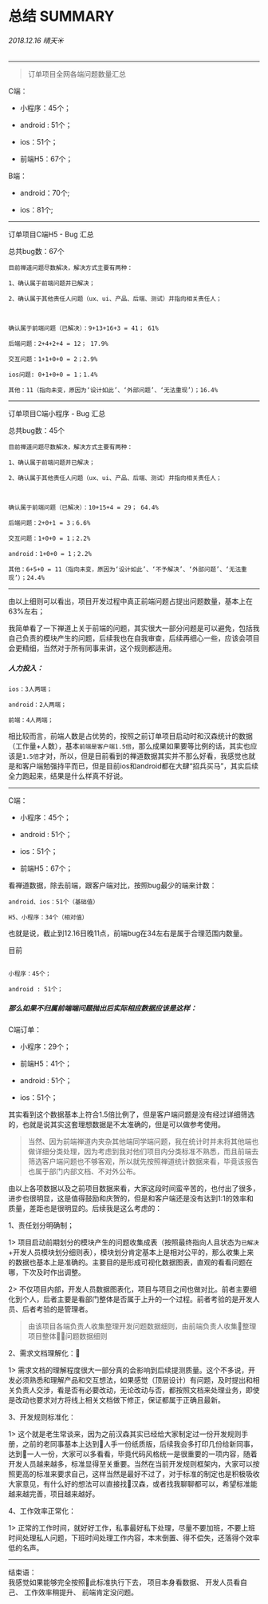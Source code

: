 # 总结     SUMMARY    


###### 2018.12.16  晴天☀️

---

> 订单项目全网各端问题数量汇总



C端：

* 小程序：45个；

* android : 51个；

* ios：51个；

* 前端H5：67个；



B端：

* android：70个;

* ios：81个;



---



订单项目C端H5 - Bug  汇总



总共bug数：67个

    目前禅道问题尽数解决，解决方式主要有两种：

    1、确认属于前端问题并已解决；

    2、确认属于其他责任人问题（ux、ui、产品、后端、测试）并指向相关责任人；



    确认属于前端问题（已解决）：9+13+16+3 = 41； 61%

    后端问题：2+4+2+4 = 12； 17.9%

    交互问题：1+1+0+0 = 2；2.9%

    ios问题: 0+1+0+0 = 1；1.4%

    其他：11（指向未变，原因为‘设计如此’、‘外部问题’、‘无法重现’）；16.4%



---        



订单项目C端小程序 - Bug  汇总



总共bug数：45个

    目前禅道问题尽数解决，解决方式主要有两种：

    1、确认属于前端问题并已解决；

    2、确认属于其他责任人问题（ux、ui、产品、后端、测试）并指向相关责任人；



    确认属于前端问题（已解决）：10+15+4 = 29； 64.4%

    后端问题：2+0+1 = 3；6.6%

    交互问题：1+0+0 = 1；2.2%

    android：1+0+0 = 1；2.2%

    其他：6+5+0 = 11（指向未变，原因为‘设计如此’、‘不予解决’、‘外部问题’、‘无法重现’）；24.4%



---

由以上细则可以看出，项目开发过程中真正前端问题占提出问题数量，基本上在63%左右；

我简单看了一下禅道上关于前端的问题，其实很大一部分问题是可以避免，包括我自己负责的模块产生的问题，后续我也在自我审查，后续再细心一些，应该会项目会更精细，当然对于所有同事来讲，这个规则都适用。



##### 人力投入：



    ios：3人两端；

    android：2人两端；

    前端：4人两端；



相比较而言，前端人数是占优势的，按照之前订单项目启动时和汉森统计的数据（工作量+人数），基本``` 前端是客户端1.5倍 ```，那么成果如果要等比例的话，其实也应该是```1.5倍```才对，所以，但是目前看到的禅道数据其实并不那么好看，我感觉也就是和客户端勉强持平而已，但是目前ios和android都在大肆“招兵买马”，其实后续全力跑起来，结果是什么样真不好说。



---

C端：

* 小程序：45个；

* android : 51个；

* ios：51个；

* 前端H5：67个；

看禅道数据，除去前端，跟客户端对比，按照bug最少的端来计数：

    android、ios：51个（基础值）

    H5、小程序：34个（相对值）



也就是说，截止到12.16日晚11点，前端bug在34左右是属于合理范围内数量。

目前

```

小程序：45个；

android : 51个；

```

##### 那么如果不归属前端端问题抛出后实际相应数据应该是这样：

C端订单：

* 小程序：29个；

* 前端H5：41个；

* android : 51个；

* ios：51个；



其实看到这个数据基本上符合1.5倍比例了，但是客户端问题是没有经过详细筛选的，也就是说其实这套理想数据是不太准确的，但是可以做参考使用。

>  当然、因为前端禅道内夹杂其他端同学端问题，我在统计时并未将其他端也做详细分类处理，因为考虑到我对他们项目内分类标准不熟悉，而且前端去筛选客户端问题也不够客观，所以就先按照禅道统计数据来看，毕竟该报告也属于部门内部文档、不对外公布。


由以上各项数据以及之前项目数据来看，大家这段时间蛮辛苦的，也付出了很多，进步也很明显，这是值得鼓励和庆贺的，但是和客户端还是没有达到1:1的效率和质量，差距也是很明显的。后续我是这么考虑的：

1、责任划分明确制；

<p style="text-indent:2em">

1>  项目启动前期划分的模块产生的问题收集成表（按照最终指向人且状态为```已解决```+开发人员模块划分细则表），模块划分肯定基本上是相对公平的，那么收集上来的数据也基本上是准确的。主要目的是形成可视化数据图表，直观的看看问题在哪，下次及时作出调整。

</p>

<p style='text-indent:2em'>

2> 不仅项目内部，开发人员数据图表化，项目与项目之间也做对比。前者主要细化到个人，后者主要是看部门整体是否属于上升的一个过程。前者考验的是开发人员、后者考验的是管理者。

> 由该项目各端负责人收集整理开发问题数据细则，由前端负责人收集整理项目整体问题数据细则

</p>

2、需求文档理解化：
<p style='text-indent:2em'>

1> 需求文档的理解程度很大一部分真的会影响到后续提测质量。这个不多说，开发必须熟悉和理解产品和交互想法，如果感觉（顶层设计）有问题，及时提出和相关负责人交涉，看是否有必要改动，无论改动与否，都按照文档来处理业务，即使是改动也要求对方将线上相关文档做下修正，保证都属于正确且最新。

</p>

3、开发规则标准化：
<p style='text-indent:2em'>

1> 这个就是老生常谈来，因为之前汉森其实已经给大家制定过一份开发规则手册，之前的老同事基本上达到人手一份纸质版，后续我会多打印几份给新同事，达到一人一份，大家可以多看看，毕竟代码风格统一是很重要的一项内容，随着开发人员越来越多，标准显得至关重要。当然在当前开发规则框架内，大家可以按照更高的标准来要求自己，这样当然是最好不过了，对于标准的制定也是积极吸收大家意见，有什么好的想法可以直接找汉森，或者找我聊聊都可以，希望标准能越来越完善，项目越来越好。

</p>

4、工作效率正常化：

<p style='text-indent:2em'>

1> 正常的工作时间，就好好工作，私事最好私下处理，尽量不要加班，不要上班时间处理私人问题，下班时间处理工作内容，本末倒置、得不偿失，还落得个效率低的名声。

</p>

---

结束语：<br/>
我感觉如果能够完全按照此标准执行下去，
项目本身看数据、
开发人员看自己、
工作效率稍提升、
前端肯定没问题。








